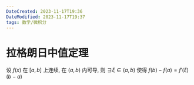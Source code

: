```yaml
---
DateCreated: 2023-11-17T19:36
DateModified: 2023-11-17T19:37
tags: 数学/微积分
---
```

# 拉格朗日中值定理

设 $f(x)$ 在 $[a, b]$ 上连续, 在 $(a, b)$ 内可导, 则 $\exists  \xi \in (a, b)$ 使得 $f(b)-f(a)=f'(\xi)(b-a)$
